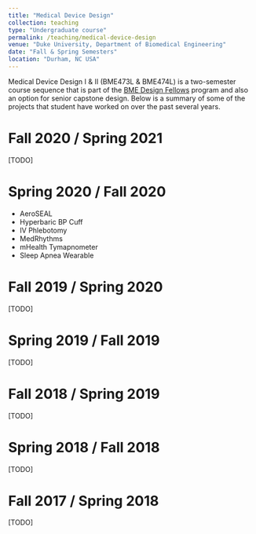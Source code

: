 ```yaml
---
title: "Medical Device Design"
collection: teaching
type: "Undergraduate course"
permalink: /teaching/medical-device-design
venue: "Duke University, Department of Biomedical Engineering"
date: "Fall & Spring Semesters"
location: "Durham, NC USA"
---
```


Medical Device Design I & II (BME473L & BME474L) is a two-semester course sequence that is part of the [BME Design Fellows](https://mlp6.github.io/bme-design-fellows) program and also an option for senior capstone design.  Below is a summary of some of the projects that student have worked on over the past several years.

# Fall 2020 / Spring 2021
[TODO]

# Spring 2020 / Fall 2020
* AeroSEAL
* Hyperbaric BP Cuff
* IV Phlebotomy
* MedRhythms
* mHealth Tymapnometer
* Sleep Apnea Wearable

# Fall 2019 / Spring 2020
[TODO]

# Spring 2019 / Fall 2019
[TODO]

# Fall 2018 / Spring 2019
[TODO]

# Spring 2018 / Fall 2018
[TODO]

# Fall 2017 / Spring 2018
[TODO]
